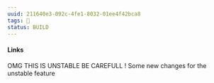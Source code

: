 ```yaml
---
uuid: 211640e3-092c-4fe1-8032-01ee4f42bca8
tags: 🧠
status: BUILD
---
```

#### Links

OMG THIS IS UNSTABLE BE CAREFULL !
Some new changes for the unstable feature